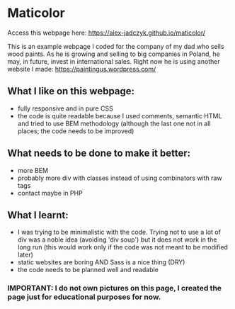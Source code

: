 # Maticolor
Access this webpage here: https://alex-jadczyk.github.io/maticolor/

This is an example webpage I coded for the company of my dad who sells wood paints. As he is growing and selling to big companies in Poland, he may, in future, invest in international sales.
Right now he is using another website I made: https://paintingus.wordpress.com/

## What I like on this webpage:
- fully responsive and in pure CSS
- the code is quite readable because I used comments, semantic HTML and tried to use BEM methodology (although the last one not in all places; the code needs to be improved)

## What needs to be done to make it better:
- more BEM
- probably more div with classes instead of using combinators with raw tags
- contact maybe in PHP

## What I learnt:
- I was trying to be minimalistic with the code. Trying not to use a lot of div was a noble idea (avoiding 'div soup') but it does not work in the long run (this would work only if the code was not meant to be modified later)
- static websites are boring AND Sass is a nice thing (DRY)
- the code needs to be planned well and readable

### IMPORTANT: I do not own pictures on this page, I created the page just for educational purposes for now.
